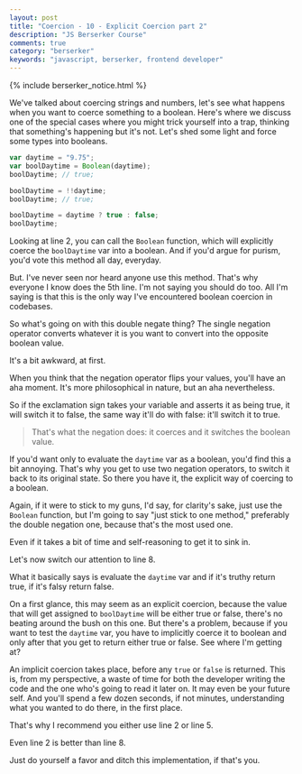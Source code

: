 ```yaml
---
layout: post
title: "Coercion - 10 - Explicit Coercion part 2"
description: "JS Berserker Course"
comments: true
category: "berserker"
keywords: "javascript, berserker, frontend developer"
---
```


{% include berserker_notice.html %}


We've talked about coercing strings and numbers, let's see what happens when you want to coerce something to a boolean. Here's where we discuss one of the special cases where you might trick yourself into a trap, thinking that something's happening but it's not. Let's shed some light and force some types into booleans.

```javascript
var daytime = "9.75";
var boolDaytime = Boolean(daytime);
boolDaytime; // true;

boolDaytime = !!daytime;
boolDaytime; // true;

boolDaytime = daytime ? true : false;
boolDaytime;
```

Looking at line 2, you can call the ```Boolean``` function, which will explicitly coerce the ```boolDaytime``` var into a boolean. And if you'd argue for purism, you'd vote this method all day, everyday.

But. I've never seen nor heard anyone use this method. That's why everyone I know does the 5th line. I'm not saying you should do too. All I'm saying is that this is the only way I've encountered boolean coercion in codebases.

So what's going on with this double negate thing? The single negation operator converts whatever it is you want to convert into the opposite boolean value.

It's a bit awkward, at first.

When you think that the negation operator flips your values, you'll have an aha moment. It's more philosophical in nature, but an aha nevertheless.

So if the exclamation sign takes your variable and asserts it as being true, it will switch it to false, the same way it'll do with false: it'll switch it to true.

<blockquote>That's what the negation does: it coerces and it switches the boolean value.</blockquote>

If you'd want only to evaluate the ```daytime``` var as a boolean, you'd find this a bit annoying. That's why you get to use two negation operators, to switch it back to its original state. So there you have it, the explicit way of coercing to a boolean.

Again, if it were to stick to my guns, I'd say, for clarity's sake, just use the ```Boolean``` function, but I'm going to say "just stick to one method," preferably the double negation one, because that's the most used one.

Even if it takes a bit of time and self-reasoning to get it to sink in.

Let's now switch our attention to line 8.

What it basically says is evaluate the ```daytime``` var and if it's truthy return true, if it's falsy return false.

On a first glance, this may seem as an explicit coercion, because the value that will get assigned to ```boolDaytime``` will be either true or false, there's no beating around the bush on this one. But there's a problem, because if you want to test the ```daytime``` var, you have to implicitly coerce it to boolean and only after that you get to return either true or false. See where I'm getting at?

An implicit coercion takes place, before any ```true``` or ```false``` is returned. This is, from my perspective, a waste of time for both the developer writing the code and the one who's going to read it later on. It may even be your future self. And you'll spend a few dozen seconds, if not minutes, understanding what you wanted to do there, in the first place.

That's why I recommend you either use line 2 or line 5.

Even line 2 is better than line 8.

Just do yourself a favor and ditch this implementation, if that's you.
